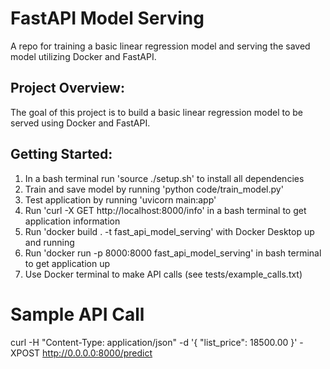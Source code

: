 # FastAPI Model Serving
A repo for training a basic linear regression model and serving the saved model utilizing Docker and FastAPI.

## Project Overview:
The goal of this project is to build a basic linear regression model to be served using Docker and FastAPI.

## Getting Started:
1. In a bash terminal run 'source ./setup.sh' to install all dependencies
2. Train and save model by running 'python code/train_model.py'
3. Test application by running 'uvicorn main:app'
4. Run 'curl -X GET http://localhost:8000/info' in a bash terminal to get application information
5. Run 'docker build . -t fast_api_model_serving' with Docker Desktop up and running
6. Run 'docker run -p 8000:8000 fast_api_model_serving' in bash terminal to get application up
7. Use Docker terminal to make API calls (see tests/example_calls.txt)

# Sample API Call
curl -H "Content-Type: application/json" -d '{
  "list_price": 18500.00
}' -XPOST http://0.0.0.0:8000/predict